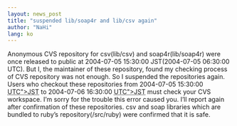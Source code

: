 ```yaml
---
layout: news_post
title: "suspended lib/soap4r and lib/csv again"
author: "NaHi"
lang: ko
---
```


Anonymous CVS repository for csv(lib/csv) and soap4r(lib/soap4r) were
once released to public at 2004-07-05 15:30:00 JST(2004-07-05 06:30:00
UTC). But I, the maintainer of these repository, found my checking
process of CVS repository was not enough. So I suspended the
repositories again. Users who checkout these repositories from
2004-07-05 15:30:00 <acronym title="2004-07-05 06:30:00 &lt;span class="
caps="">UTC\"&gt;JST</acronym> to 2004-07-06 16:30:00 <acronym
title="2004-07-06 07:30:00 &lt;span class="
caps="">UTC\"&gt;JST</acronym> must check your CVS workspace. I’m sorry
for the trouble this error caused you. I’ll report again after
confirmation of these repositories. csv and soap libraries which are
bundled to ruby’s repository(/src/ruby) were confirmed that it is safe.

